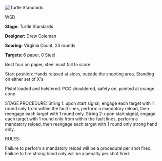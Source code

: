 ![Turtle Standards](https://github.com/bagellord/USPSA-Stages/blob/master/21-25%20rounds/Turtle%20Standards/Turtle%20Standards.png)

WSB

<b>Stage:</b> Turtle Standards

<b>Designer:</b> Drew Coleman

<b>Scoring:</b> Virginia Count, 24 rounds

<b>Targets: </b>6 paper, 0 Steel

Best four on paper, steel must fall to score

Start position: Hands relaxed at sides, outside the shooting area. Standing on either set of X's

Pistol loaded and holstered. PCC shouldered, safety on, pointed at orange cone

STAGE PROCEDURE: String 1: upon start signal, engage each target with 1 round only from within the fault lines, perform a mandatory reload, then reengage each target with 1 round only.
String 2: upon start signal, engage each target with 1 round only from within the fault lines, perform a mandatory reload, then reengage each target with 1 round only strong hand only.


RULES:

Failure to perform a mandatory reload will be a procedural per shot fired. Failure to fire strong hand only will be a penalty per shot fired.
